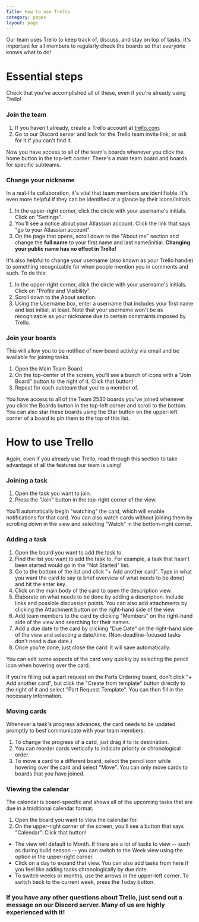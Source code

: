 ```yaml
---
Title: How to use Trello
category: pages
layout: page
---
```


Our team uses Trello to keep track of, discuss, and stay on top of tasks. It's important for all members to regularly check the boards so that everyone knows what to do!

# Essential steps
Check that you've accomplished all of these, even if you're already using Trello!

### Join the team
1. If you haven't already, create a Trello account at [trello.com](https://trello.com).
2. Go to our Discord server and look for the Trello team invite link, or ask for it if you can't find it.

Now you have access to all of the team's boards whenever you click the home button in the top-left corner. There's a main team board and boards for specific subteams.

### Change your nickname
In a real-life collaboration, it's vital that team members are identifiable. It's even more helpful if they can be identified at a glance by their icons/initials.
1. In the upper-right corner, click the circle with your username's initials. Click on "Settings".
2. You'll see a notice about your Atlassian account. Click the link that says "go to your Atlassian account".
3. On the page that opens, scroll down to the "About me" section and change the **full name** to your first name and last name/initial. **Changing your public name has no effect in Trello!**

It's also helpful to change your username (also known as your Trello handle) to something recognizable for when people mention you in comments and such. To do this:
1. In the upper-right corner, click the circle with your username's initials. Click on "Profile and Visibility".
2. Scroll down to the About section.
3. Using the Username box, enter a username that includes your first name and last initial, at least. Note that your username won't be as recognizable as your nickname due to certain constraints imposed by Trello.

### Join your boards
This will allow you to be notified of new board activity via email and be available for joining tasks.
1. Open the Main Team Board.
2. On the top-center of the screen, you'll see a bunch of icons with a "Join Board" button to the right of it. Click that button!
3. Repeat for each subteam that you're a member of.

You have access to all of the Team 2530 boards you've joined whenever you click the Boards button in the top-left corner and scroll to the bottom. You can also star these boards using the Star button on the upper-left corner of a board to pin them to the top of this list.

# How to use Trello
Again, even if you already use Trello, read through this section to take advantage of all the features our team is using!

### Joining a task
1. Open the task you want to join.
2. Press the "Join" button in the top-right corner of the view.

You'll automatically begin "watching" the card, which will enable notifications for that card. You can also watch cards without joining them by scrolling down in the view and selecting "Watch" in the bottom-right corner.

### Adding a task
1. Open the board you want to add the task to.
2. Find the list you want to add the task to. For example, a task that hasn't been started would go in the "Not Started" list.
3. Go to the bottom of the list and click "+ Add another card". Type in what you want the card to say (a brief overview of what needs to be done) and hit the enter key.
4. Click on the main body of the card to open the description view.
5. Elaborate on what needs to be done by adding a description. Include links and possible discussion points. You can also add attachments by clicking the Attachment button on the right-hand side of the view.
6. Add team members to the card by clicking "Members" on the right-hand side of the view and searching for their names.
7. Add a due date to the card by clicking "Due Date" on the right-hand side of the view and selecting a date/time. (Non-deadline-focused tasks don't need a due date.)
7. Once you're done, just close the card: it will save automatically.

You can edit some aspects of the card very quickly by selecting the pencil icon when hovering over the card.

If you're filling out a part request on the Parts Ordering board, don't click "+ Add another card", but click the "Create from template" button directly to the right of it and select "Part Request Template". You can then fill in the necessary information.

### Moving cards
Whenever a task's progress advances, the card needs to be updated promptly to best communicate with your team members.
1. To change the progress of a card, just drag it to its destination.
2. You can reorder cards vertically to indicate priority or chronological order.
3. To move a card to a different board, select the pencil icon while hovering over the card and select "Move". You can only move cards to boards that you have joined.

### Viewing the calendar
The calendar is board-specific and shows all of the upcoming tasks that are due in a traditional calendar format.
1. Open the board you want to view the calendar for.
2. On the upper-right corner of the screen, you'll see a button that says "Calendar". Click that button!

* The view will default to Month. If there are a lot of tasks to view -- such as during build season -- you can switch to the Week view using the option in the upper-right corner.
* Click on a day to expand that view. You can also add tasks from here if you feel like adding tasks chronologically by due date.
* To switch weeks or months, use the arrows in the upper-left corner. To switch back to the current week, press the Today button.

### If you have any other questions about Trello, just send out a message on our Discord server. Many of us are highly experienced with it!